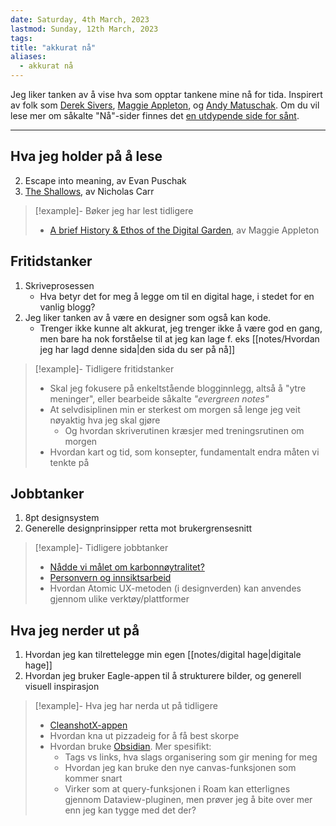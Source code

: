 ```yaml
---
date: Saturday, 4th March, 2023
lastmod: Sunday, 12th March, 2023
tags: 
title: "akkurat nå"
aliases:
  - akkurat nå
---
```

Jeg liker tanken av å vise hva som opptar tankene mine nå for tida. Inspirert av folk som [Derek Sivers](https://sive.rs/nowff?ref=simen-skriver), [Maggie Appleton](https://maggieappleton.com/now?ref=simen-skriver), og [Andy Matuschak](https://notes.andymatuschak.org/About_these_notes?stackedNotes=zUw5PuD8op9oq8kHvni6sug6eRTNtR9Wqma&ref=simen-skriver). Om du vil lese mer om såkalte "Nå"-sider finnes det [en utdypende side for sånt](https://nownownow.com/about?ref=simen-skriver).

---

## Hva jeg holder på å lese

2. Escape into meaning, av Evan Puschak
1.  [The Shallows](https://www.nicholascarr.com/?page_id=16&ref=simen-skriver), av Nicholas Carr

> [!example]- Bøker jeg har lest tidligere
> - [A brief History & Ethos of the Digital Garden](https://maggieappleton.com/garden-history?ref=simen-skriver), av Maggie Appleton

## Fritidstanker

1. Skriveprosessen
    - Hva betyr det for meg å legge om til en digital hage, i stedet for en vanlig blogg?
2. Jeg liker tanken av å være en designer som også kan kode.
	- Trenger ikke kunne alt akkurat, jeg trenger ikke å være god en gang, men bare ha nok forståelse til at jeg kan lage f. eks [[notes/Hvordan jeg har lagd denne sida|den sida du ser på nå]]

> [!example]- Tidligere fritidstanker
> - Skal jeg fokusere på enkeltstående blogginnlegg, altså å "ytre meninger", eller bearbeide såkalte _"evergreen notes"_
> - At selvdisiplinen min er sterkest om morgen så lenge jeg veit nøyaktig hva jeg skal gjøre
> 	- Og hvordan skriverutinen kræsjer med treningsrutinen om morgen
> - Hvordan kart og tid, som konsepter, fundamentalt endra måten vi tenkte på

## Jobbtanker

1.  8pt designsystem
2.  Generelle designprinsipper retta mot brukergrensesnitt


> [!example]- Tidligere jobbtanker
> - [Nådde vi målet om karbonnøytralitet?](https://medium.com/variant-as/n%C3%A5dde-vi-m%C3%A5let-om-karbonn%C3%B8ytralitet-5f95c4114285?source=your_stories_page-------------------------------------)
> - [Personvern og innsiktsarbeid](https://medium.com/variant-as/personvern-og-innsiktsarbeid-9397dc8fd87?source=your_stories_page-------------------------------------)
> - Hvordan Atomic UX-metoden (i designverden) kan anvendes gjennom ulike verktøy/plattformer

## Hva jeg nerder ut på

1. Hvordan jeg kan tilrettelegge min egen [[notes/digital hage|digitale hage]]
2. Hvordan jeg bruker Eagle-appen til å strukturere bilder, og generell visuell inspirasjon

>[!example]- Hva jeg har nerda ut på tidligere
>- [CleanshotX-appen](https://www.simenskriver.no/den-ene-funksjonen/)
>- Hvordan kna ut pizzadeig for å få best skorpe
>- Hvordan bruke [Obsidian](https://obsidian.md/?ref=simen-skriver). Mer spesifikt:
>	- Tags vs links, hva slags organisering som gir mening for meg
>	- Hvordan jeg kan bruke den nye canvas-funksjonen som kommer snart
>	- Virker som at query-funksjonen i Roam kan etterlignes gjennom Dataview-pluginen, men prøver jeg å bite over mer enn jeg kan tygge med det der?
